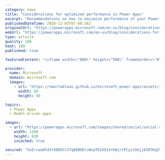 ```yaml
---
category: news
title: "Considerations for optimized performance in Power Apps"
excerpt: "Recommendations on how to maximize performance of your Power Apps "
publishedDateTime: 2020-12-03T07:40:36Z
originalUrl: "https://powerapps.microsoft.com/en-us/blog/considerations-for-optimized-performance-in-power-apps/"
webUrl: "https://powerapps.microsoft.com/en-us/blog/considerations-for-optimized-performance-in-power-apps/"
type: article
quality: 189
heat: 189
published: true

featuredContent: "<iframe width=\"800\" height=\"500\" frameborder=\"0\" src=\"https://www.youtube.com/embed/jcKoqC9Vfmo\" allow=\"accelerometer; autoplay; encrypted-media; gyroscope; picture-in-picture\" allowfullscreen></iframe>"

provider:
  name: Microsoft
  domain: microsoft.com
  images:
    - url: "https://smartableai.github.io/microsoft-power-apps/assets/images/organizations/microsoft.com-50x50.jpg"
      width: 50
      height: 50

topics:
  - Power Apps
  - Model-driven apps

images:
  - url: "https://powerapps.microsoft.com/images/shared/social/social-share-post-ignite.png"
    width: 1200
    height: 630
    isCached: true

secured: "SsErrwaDFd3+5DDUCtJTqWIBODlcWnpTK2kO1X+hWjctPCyz1hKjj6SR7KqS5Jik8npwExM7XqJkVd4jUT94DBsXPf063El7a+Wgcq1NFwGYKKiT2neSq8shYdLuiOr24PL6Qq4rjs8QpLhAkVHxu3Ev7CY+tans7+XFiDL07ZaFZwhT5mgeW7oe9k6Dm8UfjQlUfz+HsB3VKGzqiVsNNA+rTFEwqBFga21DbVrwrM2AsrDYTT3kUVfHmYEm2nndm/WXanzlSrPImVAm+46tEceRcjEIf5q4ekec2X583Jeev3s9e2o7iyGecnBAALBoyIXhgzTWwj+hWXTolScdXJlkS8vU/sS7gBsoGIcs0XK09tnbbJl/NW/AXD8qgb6Cqa+oGaGPxNVuTrg4DfearLN/NoSF/si47tbm+RWMVLYKeRKkO91I7O/NZAkZO81XhEyKtCUpIq4OpqCFF2TchQ==;EmCQBwuOye2XHbc5ugElMA=="
---
```


